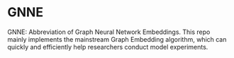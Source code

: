 # GNNE

GNNE: Abbreviation of Graph Neural Network Embeddings. This repo mainly implements the mainstream Graph Embedding algorithm, which can quickly and efficiently help researchers conduct model experiments.